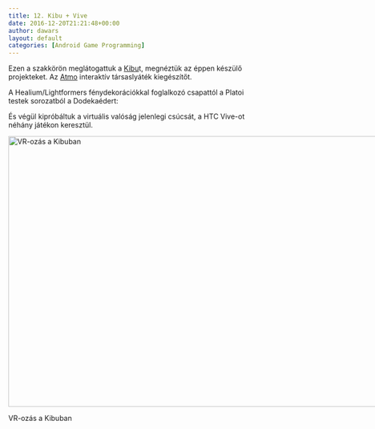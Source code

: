 ```yaml
---
title: 12. Kibu + Vive
date: 2016-12-20T21:21:48+00:00
author: dawars
layout: default
categories: [Android Game Programming]
---
```

Ezen a szakkörön meglátogattuk a <a href="http://kibu.hu" target="_blank">Kibu</a>t, megnéztük az éppen készülő projekteket. Az <a href="https://dawars.me/atmo-demo-day/" target="_blank">Atmo</a> interaktív társaslyáték kiegészítőt.

A Healium/Lightformers fénydekorációkkal foglalkozó csapattól a Platoi testek sorozatból a Dodekaédert:

<div class="video-container">
</div>

És végül kipróbáltuk a virtuális valóság jelenlegi csúcsát, a HTC Vive-ot néhány játékon keresztül.

<div style="width: 970px" class="wp-caption aligncenter">
  <a href="https://dawars.me/wp-content/uploads/2016/12/kibu_vr.jpg"><img class="size-medium" src="//dawars.me/wp-content/uploads/2016/12/kibu_vr.jpg" alt="VR-ozás a Kibuban" width="960" height="540" /></a>
  
  <p class="wp-caption-text">
    VR-ozás a Kibuban
  </p>
</div>